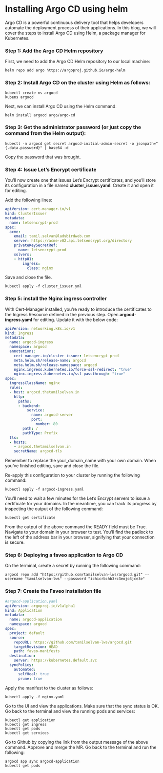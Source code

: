 # Installing Argo CD using helm

Argo CD is a powerful continuous delivery tool that helps developers automate the deployment process of their applications. In this blog, we will cover the steps to install Argo CD using Helm, a package manager for Kubernetes.

### Step 1: Add the Argo CD Helm repository

First, we need to add the Argo CD Helm repository to our local machine:

```
helm repo add argo https://argoproj.github.io/argo-helm
```

### Step 2: Install Argo CD on the cluster using Helm as follows:

```
kubectl create ns argocd
kubens argocd
```

Next, we can install Argo CD using the Helm command:
```
helm install argocd argo/argo-cd
```

### Step 3: Get the administrator password (or just copy the command from the Helm output):

```
kubectl -n argocd get secret argocd-initial-admin-secret -o jsonpath="{.data.password}" | base64 -d
```
Copy the password that was brought.


### Step 4: Issue Let’s Encrypt certificate

You’ll now create one that issues Let’s Encrypt certificates, and you’ll store its configuration in a file named **cluster_issuer.yaml**. Create it and open it for editing.

Add the following lines:

```yaml
apiVersion: cert-manager.io/v1
kind: ClusterIssuer
metadata:
  name: letsencrypt-prod
spec:
  acme:
    email: tamil.selvan@ladybirdweb.com
    server: https://acme-v02.api.letsencrypt.org/directory
    privateKeySecretRef:
      name: letsencrypt-prod
    solvers:
    - http01:
        ingress:
          class: nginx
```

Save and close the file.

```
kubectl apply -f cluster_issuer.yml
```

### Step 5: install the Nginx ingress controller

With Cert-Manager installed, you’re ready to introduce the certificates to the Ingress Resource defined in the previous step. Open **argocd-ingress.yaml** for editing. Update it with the below code:

```yaml
apiVersion: networking.k8s.io/v1
kind: Ingress
metadata:
  name: argocd-ingress
  namespace: argocd
  annotations:
    cert-manager.io/cluster-issuer: letsencrypt-prod
    meta.helm.sh/release-name: argocd
    meta.helm.sh/release-namespace: argocd
    nginx.ingress.kubernetes.io/force-ssl-redirect: "true"
    nginx.ingress.kubernetes.io/ssl-passthrough: "true"
spec:
  ingressClassName: nginx
  rules:
  - host: argocd.thetamilselvan.in
    http:
      paths:
      - backend:
          service:
            name: argocd-server
            port:
              number: 80
        path: /
        pathType: Prefix
  tls:
  - hosts:
    - argocd.thetamilselvan.in
    secretName: argocd-tls
```

Remember to replace the your_domain_name with your own domain. When you’ve finished editing, save and close the file.

Re-apply this configuration to your cluster by running the following command:

```
kubectl apply -f argocd-ingress.yaml
```

You’ll need to wait a few minutes for the Let’s Encrypt servers to issue a certificate for your domains. In the meantime, you can track its progress by inspecting the output of the following command:

```
kubectl get certificate
```

From the output of the above command the READY field must be True. Navigate to your domain in your browser to test. You’ll find the padlock to the left of the address bar in your browser, signifying that your connection is secure.


### Step 6: Deploying a faveo application to Argo CD

On the terminal, create a secret by running the following command:

```
argocd repo add "https://github.com/tamilselvan-lws/argocd.git" --username "tamilselvan-lws" --password "ichicrbchb3rc3eojo3jce3e"
```

### Step 7: Create the Faveo installation file

```yaml
#argocd-application.yaml
apiVersion: argoproj.io/v1alpha1
kind: Application
metadata:
  name: argocd-application
  namespace: argocd
spec:
  project: default
  source:
    repoURL: https://github.com/tamilselvan-lws/argocd.git
    targetRevision: HEAD
    path: faveo-manifests
  destination:
    server: https://kubernetes.default.svc
  syncPolicy:
    automated:
      selfHeal: true
      prune: true
```
Apply the manifest to the cluster as follows:

```
kubectl apply -f nginx.yaml
```

Go to the UI and view the applications. Make sure that the sync status is OK. Go back to the terminal and view the running pods and services:

```
kubectl get application
kubectl get ingress
kubectl get pods
kubectl get services
```
Go to Github by copying the link from the output message of the above command. Approve and merge the MR. Go back to the terminal and run the following:

```
argocd app sync argocd-application
kubectl get pods
```
